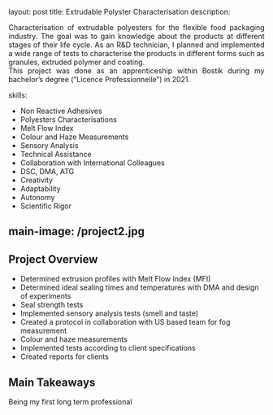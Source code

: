 layout: post
title: Extrudable Polyster Characterisation
description:  <p align="justify">Characterisation of extrudable polyesters for the flexible food packaging industry. The goal was to gain knowledge about the products at different stages of their life cycle. As an R&D technician, I planned and implemented a wide range of tests to characterise the products in different forms such as granules, extruded polymer and coating.<br/>
This project was done as an apprenticeship within Bostik during my bachelor’s degree (“Licence Professionnelle”) in 2021.</p>


skills: 
  - Non Reactive Adhesives
  - Polyesters Characterisations
  - Melt Flow Index
  - Colour and Haze Measurements
  - Sensory Analysis
  - Technical Assistance
  - Collaboration with International Colleagues
  - DSC, DMA, ATG
  - Creativity
  - Adaptability
  - Autonomy
  - Scientific Rigor

main-image: /project2.jpg
---
## Project Overview
-	Determined extrusion profiles with Melt Flow Index (MFI)
-	Determined ideal sealing times and temperatures with DMA and design of experiments
-	Seal strength tests
-	Implemented sensory analysis tests (smell and taste)
-	Created a protocol in collaboration with US based team for fog measurement
-	Colour and haze measurements
-	Implemented tests according to client specifications
-	Created reports for clients

## Main Takeaways
Being my first long term professional
